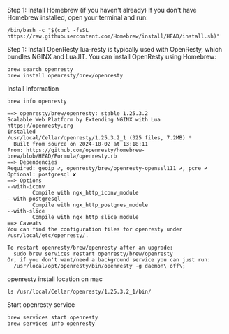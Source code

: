 Step 1: Install Homebrew (if you haven't already)
If you don't have Homebrew installed, open your terminal and run:
```shell
/bin/bash -c "$(curl -fsSL https://raw.githubusercontent.com/Homebrew/install/HEAD/install.sh)"
```

Step 1: Install OpenResty
lua-resty is typically used with OpenResty, which bundles NGINX and LuaJIT. You can install OpenResty using Homebrew:
```shell
brew search openresty
brew install openresty/brew/openresty
```


Install Information
```shell
brew info openresty

==> openresty/brew/openresty: stable 1.25.3.2
Scalable Web Platform by Extending NGINX with Lua
https://openresty.org
Installed
/usr/local/Cellar/openresty/1.25.3.2_1 (325 files, 7.2MB) *
  Built from source on 2024-10-02 at 13:18:11
From: https://github.com/openresty/homebrew-brew/blob/HEAD/Formula/openresty.rb
==> Dependencies
Required: geoip ✔, openresty/brew/openresty-openssl111 ✔, pcre ✔
Optional: postgresql ✘
==> Options
--with-iconv
        Compile with ngx_http_iconv_module
--with-postgresql
        Compile with ngx_http_postgres_module
--with-slice
        Compile with ngx_http_slice_module
==> Caveats
You can find the configuration files for openresty under /usr/local/etc/openresty/.

To restart openresty/brew/openresty after an upgrade:
  sudo brew services restart openresty/brew/openresty
Or, if you don't want/need a background service you can just run:
  /usr/local/opt/openresty/bin/openresty -g daemon\ off\;
```


openresty install location on mac
```shell
ls /usr/local/Cellar/openresty/1.25.3.2_1/bin/
```

Start openresty service
```shell
brew services start openresty
brew services info openresty
```



